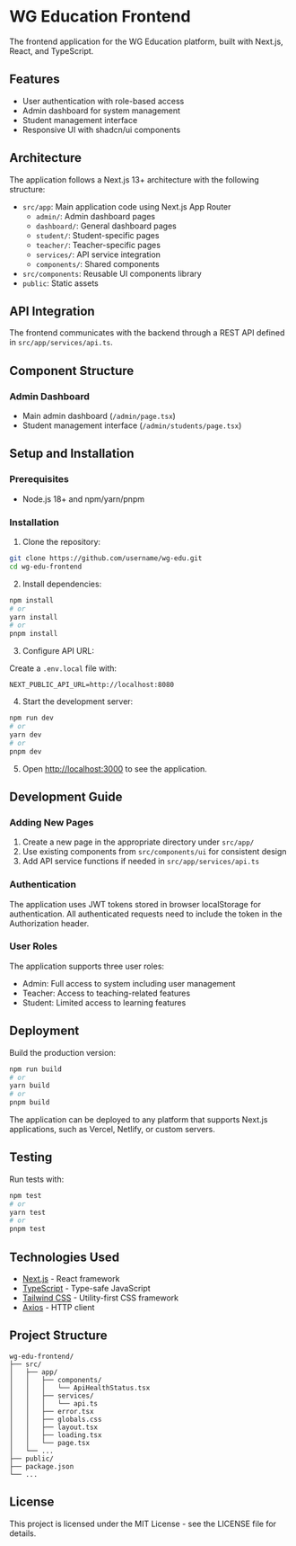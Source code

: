 # WG Education Frontend

The frontend application for the WG Education platform, built with Next.js, React, and TypeScript.

## Features

- User authentication with role-based access
- Admin dashboard for system management
- Student management interface
- Responsive UI with shadcn/ui components

## Architecture

The application follows a Next.js 13+ architecture with the following structure:

- `src/app`: Main application code using Next.js App Router
  - `admin/`: Admin dashboard pages
  - `dashboard/`: General dashboard pages
  - `student/`: Student-specific pages
  - `teacher/`: Teacher-specific pages
  - `services/`: API service integration
  - `components/`: Shared components
- `src/components`: Reusable UI components library
- `public`: Static assets

## API Integration

The frontend communicates with the backend through a REST API defined in `src/app/services/api.ts`.

## Component Structure

### Admin Dashboard

- Main admin dashboard (`/admin/page.tsx`)
- Student management interface (`/admin/students/page.tsx`)

## Setup and Installation

### Prerequisites

- Node.js 18+ and npm/yarn/pnpm

### Installation

1. Clone the repository:

```bash
git clone https://github.com/username/wg-edu.git
cd wg-edu-frontend
```

2. Install dependencies:

```bash
npm install
# or
yarn install
# or
pnpm install
```

3. Configure API URL:

Create a `.env.local` file with:

```
NEXT_PUBLIC_API_URL=http://localhost:8080
```

4. Start the development server:

```bash
npm run dev
# or
yarn dev
# or
pnpm dev
```

5. Open [http://localhost:3000](http://localhost:3000) to see the application.

## Development Guide

### Adding New Pages

1. Create a new page in the appropriate directory under `src/app/`
2. Use existing components from `src/components/ui` for consistent design
3. Add API service functions if needed in `src/app/services/api.ts`

### Authentication

The application uses JWT tokens stored in browser localStorage for authentication. All authenticated requests need to include the token in the Authorization header.

### User Roles

The application supports three user roles:
- Admin: Full access to system including user management
- Teacher: Access to teaching-related features
- Student: Limited access to learning features

## Deployment

Build the production version:

```bash
npm run build
# or
yarn build
# or
pnpm build
```

The application can be deployed to any platform that supports Next.js applications, such as Vercel, Netlify, or custom servers.

## Testing

Run tests with:

```bash
npm test
# or
yarn test
# or
pnpm test
```

## Technologies Used

- [Next.js](https://nextjs.org/) - React framework
- [TypeScript](https://www.typescriptlang.org/) - Type-safe JavaScript
- [Tailwind CSS](https://tailwindcss.com/) - Utility-first CSS framework
- [Axios](https://axios-http.com/) - HTTP client

## Project Structure

```
wg-edu-frontend/
├── src/
│   ├── app/
│   │   ├── components/
│   │   │   └── ApiHealthStatus.tsx
│   │   ├── services/
│   │   │   └── api.ts
│   │   ├── error.tsx
│   │   ├── globals.css
│   │   ├── layout.tsx
│   │   ├── loading.tsx
│   │   └── page.tsx
│   └── ...
├── public/
├── package.json
└── ...
```

## License

This project is licensed under the MIT License - see the LICENSE file for details.

